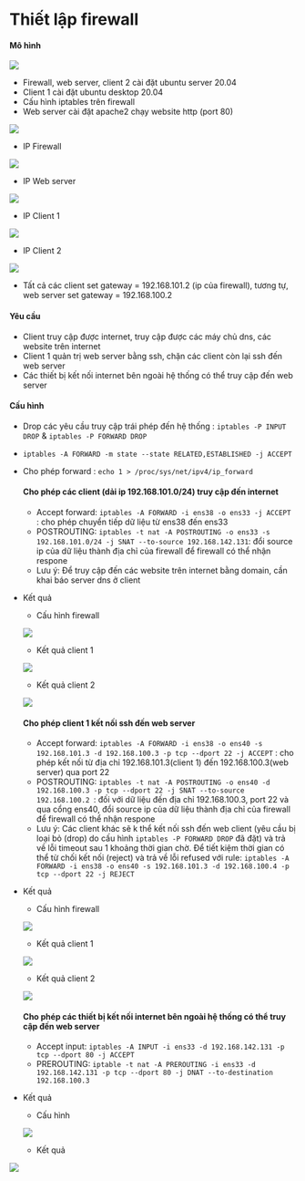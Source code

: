 # Thiết lập firewall



#### Mô hình 

![](../images/iptables/system.png)

- Firewall, web server, client 2 cài đặt ubuntu server 20.04
- Client 1 cài đặt ubuntu desktop 20.04
- Cấu hình iptables trên firewall
- Web server cài đặt apache2 chạy website http (port 80)

![](../images/iptables/apache.png)

- IP Firewall

![](../images/iptables/ipfw.png)

- IP Web server

![](../images/iptables/ipweb.png)

- IP Client 1

![](../images/iptables/ipcl1.png)

- IP Client 2

![](../images/iptables/ipcl2.png)

- Tất cả các client set gateway = 192.168.101.2 (ip của firewall), tương tự, web server set gateway = 192.168.100.2

#### Yêu cầu

- Client truy cập được internet, truy cập được các máy chủ dns, các website trên internet
- Client 1 quản trị web server bằng ssh, chặn các client còn lại ssh đến web server
- Các thiết bị kết nối internet bên ngoài hệ thống có thể truy cập đến web server

#### Cấu hình

- Drop các yêu cầu truy cập trái phép đến hệ thống : `iptables -P INPUT DROP` & `iptables -P FORWARD DROP`

- `iptables -A FORWARD -m state --state RELATED,ESTABLISHED -j ACCEPT`

- Cho phép forward : `echo 1 > /proc/sys/net/ipv4/ip_forward`

  #### Cho phép các client (dải ip 192.168.101.0/24) truy cập đến internet

  - Accept forward: `iptables -A FORWARD -i ens38 -o ens33 -j ACCEPT ` : cho phép chuyển tiếp dữ liệu từ ens38 đến ens33
  - POSTROUTING: `iptables -t nat -A POSTROUTING -o ens33 -s 192.168.101.0/24 -j SNAT --to-source 192.168.142.131`: đổi source ip của dữ liệu thành địa chỉ của firewall để firewall có thể nhận respone
  - Lưu ý: Để truy cập đến các website trên internet bằng domain, cần khai báo server dns ở client

- Kết quả

  - Cấu hình firewall

  ![](../images/iptables/cl-i-cf.png)

  - Kết quả client 1

  ![](../images/iptables/cl-i-cl1.png)

  - Kết quả client 2

  ![](../images/iptables/cl-i-cl2.png)

  #### Cho phép client 1 kết nối ssh đến web server

  - Accept forward: `iptables -A FORWARD -i ens38 -o ens40 -s 192.168.101.3 -d 192.168.100.3 -p tcp --dport 22 -j ACCEPT` : cho phép kết nối từ địa chỉ 192.168.101.3(client 1) đến 192.168.100.3(web server) qua port 22
  - POSTROUTING: `iptables -t nat -A POSTROUTING -o ens40 -d 192.168.100.3 -p tcp --dport 22 -j SNAT --to-source 192.168.100.2 `: đối với dữ liệu đến địa chỉ 192.168.100.3, port 22 và qua cổng ens40, đổi source ip của dữ liệu thành địa chỉ của firewall để firewall có thể nhận respone
  - Lưu ý: Các client khác sẽ k thể kết nối ssh đến web client (yêu cầu bị loại bỏ (drop) do cấu hình `iptables -P FORWARD DROP` đã đặt) và trả về lỗi timeout sau 1 khoảng thời gian chờ. Để tiết kiệm thời gian có thể từ chối kết nối (reject) và trả về lỗi refused với rule: `iptables -A FORWARD -i ens38 -o ens40 -s 192.168.101.3 -d 192.168.100.4 -p tcp --dport 22 -j REJECT`

- Kết quả

  - Cấu hình firewall

  ![](../images/iptables/cl-w-cf.png)

  - Kết quả client 1

  ![](../images/iptables/cl-w-cl1.png)

  - Kết quả client 2

  ![](../images/iptables/cl-w-cl2.png)

  #### Cho phép các thiết bị kết nối internet bên ngoài hệ thống có thể truy cập đến web server

  - Accept input: `iptables -A INPUT -i ens33 -d 192.168.142.131 -p tcp --dport 80 -j ACCEPT `
  - PREROUTING: `iptable -t nat -A PREROUTING -i ens33 -d 192.168.142.131 -p tcp --dport 80 -j DNAT --to-destination 192.168.100.3`

- Kết quả

  - Cấu hình

  ![](../images/iptables/i-w.png)

  - Kết quả

![](../images/iptables/i-w-cf.png)